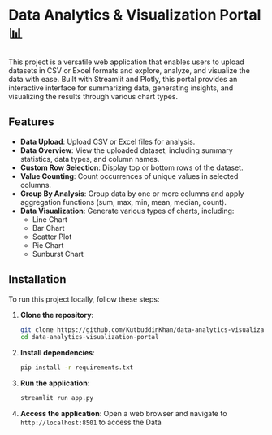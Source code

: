 # Data Analytics & Visualization Portal 📊

This project is a versatile web application that enables users to upload datasets in CSV or Excel formats and explore, analyze, and visualize the data with ease. Built with Streamlit and Plotly, this portal provides an interactive interface for summarizing data, generating insights, and visualizing the results through various chart types.

## Features

- **Data Upload**: Upload CSV or Excel files for analysis.
- **Data Overview**: View the uploaded dataset, including summary statistics, data types, and column names.
- **Custom Row Selection**: Display top or bottom rows of the dataset.
- **Value Counting**: Count occurrences of unique values in selected columns.
- **Group By Analysis**: Group data by one or more columns and apply aggregation functions (sum, max, min, mean, median, count).
- **Data Visualization**: Generate various types of charts, including:
  - Line Chart
  - Bar Chart
  - Scatter Plot
  - Pie Chart
  - Sunburst Chart

## Installation

To run this project locally, follow these steps:

1. **Clone the repository**:
   ```bash
   git clone https://github.com/KutbuddinKhan/data-analytics-visualization-portal.git
   cd data-analytics-visualization-portal

2. **Install dependencies**:
    ```bash
    pip install -r requirements.txt

3. **Run the application**:
    ```bash
    streamlit run app.py

5. **Access the application**:
    Open a web browser and navigate to `http://localhost:8501` to access the Data

